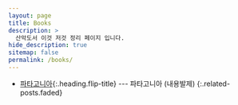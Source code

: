 ```yaml
---
layout: page
title: Books
description: >
  산악도서 이것 저것 정리 페이지 입니다.
hide_description: true
sitemap: false
permalink: /books/
---
```


* [파타고니아]{:.heading.flip-title} --- 파타고니아 (내용발제)
{:.related-posts.faded}

[파타고니아]: 파타고니아.md
